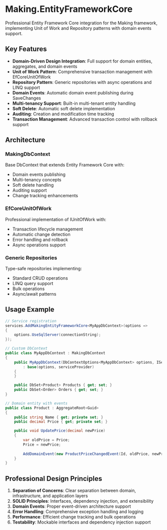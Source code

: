 # Making.EntityFrameworkCore

Professional Entity Framework Core integration for the Making framework, implementing Unit of Work and Repository patterns with domain events support.

## Key Features

- **Domain-Driven Design Integration**: Full support for domain entities, aggregates, and domain events
- **Unit of Work Pattern**: Comprehensive transaction management with EfCoreUnitOfWork
- **Repository Pattern**: Generic repositories with async operations and LINQ support
- **Domain Events**: Automatic domain event publishing during SaveChanges
- **Multi-tenancy Support**: Built-in multi-tenant entity handling
- **Soft Delete**: Automatic soft delete implementation
- **Auditing**: Creation and modification time tracking
- **Transaction Management**: Advanced transaction control with rollback support

## Architecture

### MakingDbContext
Base DbContext that extends Entity Framework Core with:
- Domain events publishing
- Multi-tenancy concepts
- Soft delete handling
- Auditing support
- Change tracking enhancements

### EfCoreUnitOfWork
Professional implementation of IUnitOfWork with:
- Transaction lifecycle management
- Automatic change detection
- Error handling and rollback
- Async operations support

### Generic Repositories
Type-safe repositories implementing:
- Standard CRUD operations
- LINQ query support
- Bulk operations
- Async/await patterns

## Usage Example

```csharp
// Service registration
services.AddMakingEntityFrameworkCore<MyAppDbContext>(options =>
{
    options.UseSqlServer(connectionString);
});

// Custom DbContext
public class MyAppDbContext : MakingDbContext
{
    public MyAppDbContext(DbContextOptions<MyAppDbContext> options, IServiceProvider serviceProvider) 
        : base(options, serviceProvider)
    {
    }

    public DbSet<Product> Products { get; set; }
    public DbSet<Order> Orders { get; set; }
}

// Domain entity with events
public class Product : AggregateRoot<Guid>
{
    public string Name { get; private set; }
    public decimal Price { get; private set; }

    public void UpdatePrice(decimal newPrice)
    {
        var oldPrice = Price;
        Price = newPrice;
        
        AddDomainEvent(new ProductPriceChangedEvent(Id, oldPrice, newPrice));
    }
}
```

## Professional Design Principles

1. **Separation of Concerns**: Clear separation between domain, infrastructure, and application layers
2. **SOLID Principles**: Interfaces, dependency injection, and extensibility
3. **Domain Events**: Proper event-driven architecture support
4. **Error Handling**: Comprehensive exception handling and logging
5. **Performance**: Efficient change tracking and bulk operations
6. **Testability**: Mockable interfaces and dependency injection support